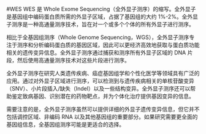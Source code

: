 #WES 
WES 是 Whole Exome Sequencing（全外显子测序）的缩写。全外显子是基因组中编码蛋白质所需的外显子区域，占据了基因组的大约 1%-2%。全外显子测序是一种高通量测序技术，旨在对一个或多个个体的所有外显子进行测序。

相比于全基因组测序（Whole Genome Sequencing，WGS），全外显子测序专注于测序和分析编码蛋白质的基因区域，因此可以更经济高效地获取与蛋白质功能相关的遗传变异信息。全外显子测序通过捕获和测序所有外显子区域的 DNA 片段，然后使用高通量测序技术对这些片段进行测序。

全外显子测序在研究人类遗传疾病、癌症基因组学和个性化医学等领域具有广泛的应用。通过对外显子区域进行测序，可以检测到与遗传疾病相关的单核苷酸变异（SNV）、小片段插入/缺失（Indel）以及一些结构变异。全外显子测序还可以帮助鉴定致病基因、识别潜在的药物靶点，并为个体化治疗提供基因变异的信息。

需要注意的是，全外显子测序虽然可以提供详细的外显子遗传变异信息，但它并不包括调控区域、非编码 RNA 以及其他基因组的重要部分。如果研究需要更全面的基因组信息，全基因组测序可能是更适合的选择。